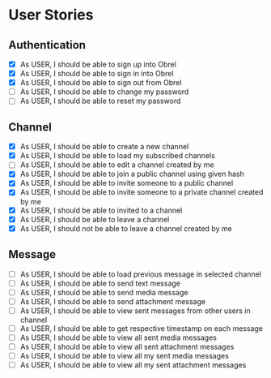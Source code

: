 # User Stories

## Authentication
- [x] As USER, I should be able to sign up into Obrel
- [x] As USER, I should be able to sign in into Obrel
- [x] As USER, I should be able to sign out from Obrel
- [ ] As USER, I should be able to change my password
- [ ] As USER, I should be able to reset my password

## Channel
- [x] As USER, I should be able to create a new channel
- [x] As USER, I should be able to load my subscribed channels
- [ ] As USER, I should be able to edit a channel created by me
- [x] As USER, I should be able to join a public channel using given hash
- [x] As USER, I should be able to invite someone to a public channel
- [x] As USER, I should be able to invite someone to a private channel created by me
- [x] As USER, I should be able to invited to a channel
- [x] As USER, I should be able to leave a channel
- [x] As USER, I should not be able to leave a channel created by me

## Message
- [ ] As USER, I should be able to load previous message in selected channel
- [ ] As USER, I should be able to send text message
- [ ] As USER, I should be able to send media message
- [ ] As USER, I should be able to send attachment message
- [ ] As USER, I should be able to view sent messages from other users in channel
- [ ] As USER, I should be able to get respective timestamp on each message
- [ ] As USER, I should be able to view all sent media messages
- [ ] As USER, I should be able to view all sent attachment messages
- [ ] As USER, I should be able to view all my sent media messages
- [ ] As USER, I should be able to view all my sent attachment messages
